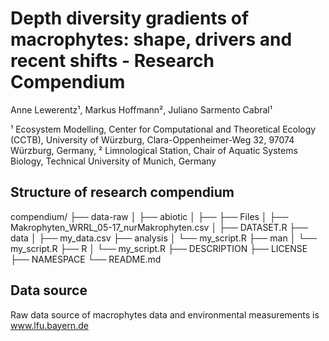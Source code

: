 # Depth diversity gradients of macrophytes: shape, drivers and recent shifts - Research Compendium

<!-- badges: start -->
<!-- badges: end -->

Anne Lewerentz¹, Markus Hoffmann², Juliano Sarmento Cabral¹

¹ Ecosystem Modelling, Center for Computational and Theoretical Ecology (CCTB), University of Würzburg, Clara-Oppenheimer-Weg 32, 97074 Würzburg, Germany,
² Limnological Station, Chair of Aquatic Systems Biology, Technical University of Munich, Germany

## Structure of research compendium
compendium/
├── data-raw
│   ├── abiotic
│   ├──   ├── Files
│   ├── Makrophyten_WRRL_05-17_nurMakrophyten.csv
│   ├── DATASET.R
├── data
│   ├── my_data.csv
├── analysis
│   └── my_script.R
├── man
│   └── my_script.R
├── R
│   └── my_script.R
├── DESCRIPTION
├── LICENSE
├── NAMESPACE
└── README.md


## Data source
Raw data source of macrophytes data and environmental measurements is www.lfu.bayern.de

